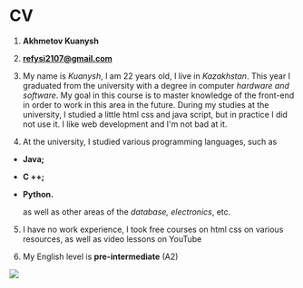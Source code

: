# CV #

1. **Akhmetov Kuanysh**

2. **refysi2107@gmail.com** 

3. My name is *Kuanysh*, I am 22 years old, I live in *Kazakhstan*. This year I graduated from the university with a degree in computer *hardware and software*. My goal in this course is to master knowledge of the front-end in order to work in this area in the future. During my studies at the university, I studied a little html css and java script, but in practice I did not use it. I like web development and I'm not bad at it.

4. At the university, I studied various programming languages, such as 
- **Java;**
- **C ++;** 
- **Python.** 
 
    as well as other areas of the *database, electronics*, etc.

5. I have no work experience, I took free courses on html css on various resources, as well as video lessons on YouTube
 
6. My English level is **pre-intermediate** (A2)

![](https://res.cloudinary.com/practicaldev/image/fetch/s--qc_GPsrm--/c_imagga_scale,f_auto,fl_progressive,h_420,q_auto,w_1000/https://dev-to-uploads.s3.amazonaws.com/i/y932df8rdy0bwn1jzdrq.jpg)
